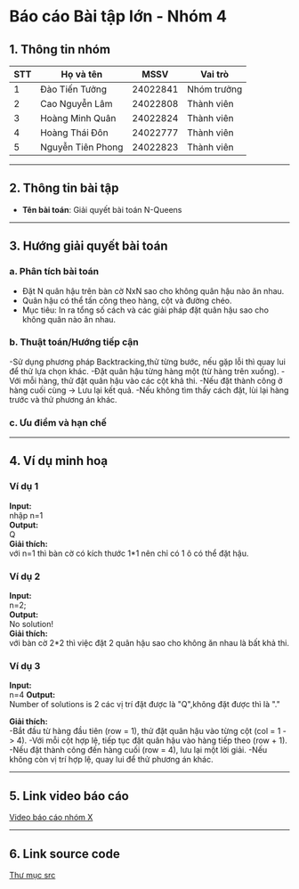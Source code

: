# Báo cáo Bài tập lớn - Nhóm 4

## 1. Thông tin nhóm
| STT | Họ và tên | MSSV | Vai trò |
|---|---|---|---|
| 1 | Đào Tiến Tưởng | 24022841 | Nhóm trưởng |
| 2 | Cao Nguyễn Lâm | 24022808 | Thành viên |
| 3 | Hoàng Minh Quân | 24022824 | Thành viên |
| 4 | Hoàng Thái Đôn | 24022777 | Thành viên |
| 5 | Nguyễn Tiên Phong | 24022823 | Thành viên |

---

## 2. Thông tin bài tập
- **Tên bài toán**: Giải quyết bài toán N-Queens

---

## 3. Hướng giải quyết bài toán

### a. Phân tích bài toán
- Đặt N quân hậu trên bàn cờ NxN sao cho không quân hậu nào ăn nhau.
- Quân hậu có thể tấn công theo hàng, cột và đường chéo.
- Mục tiêu: In ra tổng số cách và các giải pháp đặt quân hậu sao cho không quân nào ăn nhau.
### b. Thuật toán/Hướng tiếp cận
-Sử dụng phương pháp Backtracking,thử từng bước, nếu gặp lỗi thì quay lui để thử lựa chọn khác.
-Đặt quân hậu từng hàng một (từ hàng trên xuống).
-Với mỗi hàng, thử đặt quân hậu vào các cột khả thi.
-Nếu đặt thành công ở hàng cuối cùng → Lưu lại kết quả.
-Nếu không tìm thấy cách đặt, lùi lại hàng trước và thử phương án khác.
### c. Ưu điểm và hạn chế

---

## 4. Ví dụ minh hoạ
### Ví dụ 1
**Input:**  
nhập n=1  
**Output:**  
Q  
**Giải thích:**  
với n=1 thì bàn cờ có kích thước 1*1 nên chỉ có 1 ô có thể đặt hậu.

### Ví dụ 2
**Input:**  
n=2;  
**Output:**  
No solution!  
**Giải thích:**  
với bàn cờ 2*2 thì việc đặt 2 quân hậu sao cho không ăn nhau là bất khả thi.
### Ví dụ 3
**Input:**  
n=4
**Output:**  
Number of solutions is 2
các vị trí đặt được là "Q",không đặt được thì là "."

**Giải thích:**  
-Bắt đầu từ hàng đầu tiên (row = 1), thử đặt quân hậu vào từng cột (col = 1 -> 4).
-Với mỗi cột hợp lệ, tiếp tục đặt quân hậu vào hàng tiếp theo (row + 1).
-Nếu đặt thành công đến hàng cuối (row = 4), lưu lại một lời giải.
-Nếu không còn vị trí hợp lệ, quay lui  để thử phương án khác.

---

## 5. Link video báo cáo
[Video báo cáo nhóm X](#)

---

## 6. Link source code
[Thư mục src](./src)

